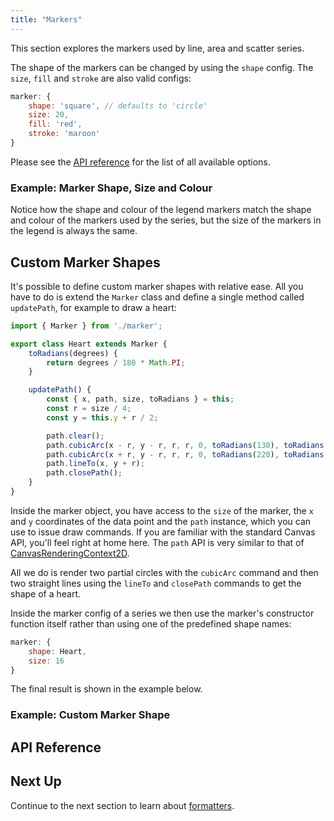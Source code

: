 ```yaml
---
title: "Markers"
---
```


This section explores the markers used by line, area and scatter series.

The shape of the markers can be changed by using the `shape` config. The `size`, `fill` and `stroke` are also valid configs:

```js
marker: {
    shape: 'square', // defaults to 'circle'
    size: 20,
    fill: 'red',
    stroke: 'maroon'
}
```

Please see the [API reference](#api-reference) for the list of all available options.

### Example: Marker Shape, Size and Colour

Notice how the shape and colour of the legend markers match the shape and colour of the markers used by the series, but the size of the markers in the legend is always the same.

<chart-example title='Marker Shape, Size and Colour' name='marker-shape' type='generated'></chart-example>

## Custom Marker Shapes

It's possible to define custom marker shapes with relative ease. All you have to do is extend the `Marker` class and define a single method called `updatePath`, for example to draw a heart:

```js
import { Marker } from './marker';

export class Heart extends Marker {
    toRadians(degrees) {
        return degrees / 180 * Math.PI;
    }

    updatePath() {
        const { x, path, size, toRadians } = this;
        const r = size / 4;
        const y = this.y + r / 2;

        path.clear();
        path.cubicArc(x - r, y - r, r, r, 0, toRadians(130), toRadians(330), 0);
        path.cubicArc(x + r, y - r, r, r, 0, toRadians(220), toRadians(50), 0);
        path.lineTo(x, y + r);
        path.closePath();
    }
}
```

Inside the marker object, you have access to the `size` of the marker, the `x` and `y` coordinates of the data point and the `path` instance, which you can use to issue draw commands. If you are familiar with the standard Canvas API, you'll feel right at home here. The `path` API is very similar to that of [CanvasRenderingContext2D](https://developer.mozilla.org/en-US/docs/Web/API/CanvasRenderingContext2D).

All we do is render two partial circles with the `cubicArc` command and then two straight lines using the `lineTo` and `closePath` commands to get the shape of a heart.

Inside the marker config of a series we then use the marker's constructor function itself rather than using one of the predefined shape names:

```js
marker: {
    shape: Heart,
    size: 16
}
```

The final result is shown in the example below.

### Example: Custom Marker Shape

<chart-example title='Custom Marker Shape' name='custom-marker' type='generated'></chart-example>

## API Reference

<api-documentation source='charts-api/api.json' section='line.marker' options='{ "showSnippets": true }'></api-documentation>

## Next Up

Continue to the next section to learn about [formatters](../charts-formatters/).
